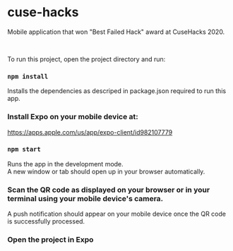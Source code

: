 # cuse-hacks
Mobile application that won "Best Failed Hack" award at CuseHacks 2020.

<br />

To run this project, open the project directory and run:

### `npm install`
Installs the dependencies as descriped in package.json required to run this app.<br />

### Install Expo on your mobile device at:
https://apps.apple.com/us/app/expo-client/id982107779

### `npm start`
Runs the app in the development mode.<br />
A new window or tab should open up in your browser automatically.

### Scan the QR code as displayed on your browser or in your terminal using your mobile device's camera.
A push notification should appear on your mobile device once the QR code is successfully processed.

### Open the project in Expo

